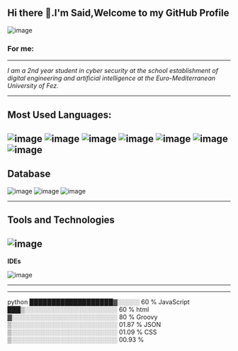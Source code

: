 
<h2 align="left"> Hi there 👋.I'm Said,Welcome to my GitHub Profile</h2>


![image](https://raw.githubusercontent.com/UtkarshPathrabe/UtkarshPathrabe/main/assets/dev-working_rounded.gif) 


<h3 align="left">
For me:
</h3>

---

 *I am a 2nd year student in cyber security at the school establishment of digital engineering and artificial intelligence*
 *at the Euro-Mediterranean University of Fez.*

---
 

 **Most Used Languages:**
 ---
  
![image](https://user-images.githubusercontent.com/86806365/218320546-a8636b97-418c-408e-ad7d-7c0781ed9917.png) ![image](https://user-images.githubusercontent.com/86806365/218320676-bd0d19e1-1664-4c0e-806c-df2d89e2bd68.png) ![image](https://user-images.githubusercontent.com/86806365/218320808-219bbea0-cf3e-4437-b414-f5da53267356.png) ![image](https://user-images.githubusercontent.com/86806365/218320920-58be179a-1327-405f-bcc4-c603b7a38c0f.png) ![image](https://user-images.githubusercontent.com/86806365/218320993-f809b152-ebcc-4440-87b4-e4b37e91503b.png) ![image](https://user-images.githubusercontent.com/86806365/218321898-bb889c3d-f655-4f6f-a38a-615133c740e0.png) ![image](https://user-images.githubusercontent.com/86806365/218322129-24799d2a-a760-4b16-aa5d-c51e76139c03.png)
---
**Database**
---
![image](https://user-images.githubusercontent.com/86806365/218326248-70cbeae0-f77d-438e-b8e9-25cbaa43cc05.png) ![image](https://user-images.githubusercontent.com/86806365/218326498-3af5686a-09ee-415b-93e0-244742806ffb.png) ![image](https://user-images.githubusercontent.com/86806365/218326607-189ac46a-0482-4951-a7e7-4214f92e2a82.png)

---
**Tools and Technologies**
---
![image](https://user-images.githubusercontent.com/86806365/218326809-f7d50b3a-6b51-4baf-953a-b4cf9e53a577.png)
---
**IDEs**

![image](https://user-images.githubusercontent.com/86806365/218327056-f855345e-d9cb-49c7-a2c0-a1aa55c42674.png)

---
---




python     ███████████████████▓░░░░░   60 %
JavaScript ███▒░░░░░░░░░░░░░░░░░░░░░   60 %
html       ▓░░░░░░░░░░░░░░░░░░░░░░░░   80 %
Groovy     ▒░░░░░░░░░░░░░░░░░░░░░░░░   01.87 %
JSON       ▒░░░░░░░░░░░░░░░░░░░░░░░░   01.09 %
CSS        ▒░░░░░░░░░░░░░░░░░░░░░░░░   00.93 %





<!--



**saidelouardi/saidelouardi** is a ✨ _special_ ✨ repository because its `README.md` (this file) appears on your GitHub profile.

Here are some ideas to get you started:

- 🔭 I’m currently working on ...
- 🌱 I’m currently learning ...
- 👯 I’m looking to collaborate on ...
- 🤔 I’m looking for help with ...
- 💬 Ask me about ...
- 📫 How to reach me: ...
- 😄 Pronouns: ...
- ⚡ Fun fact: ...
-->
